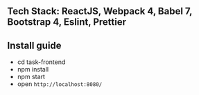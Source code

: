 ## Tech Stack: ReactJS, Webpack 4, Babel 7, Bootstrap 4, Eslint, Prettier

## Install guide

- cd task-frontend
- npm install
- npm start
- open `http://localhost:8080/`